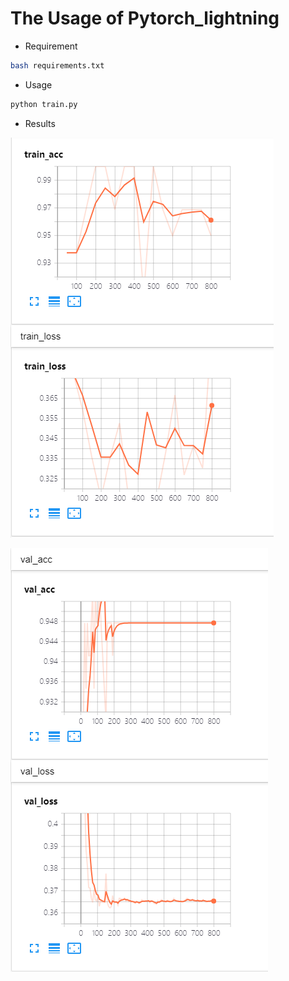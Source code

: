 # The Usage of Pytorch_lightning 

- Requirement

```bash
bash requirements.txt
```

- Usage

```python
python train.py
```

- Results

![Train Results](https://github.com/Reversev/DEEP_LEARNING_IP/blob/main/pytorch_lightning/assert/train.png)

![Validation Results](https://github.com/Reversev/DEEP_LEARNING_IP/blob/main/pytorch_lightning/assert/val.png)
